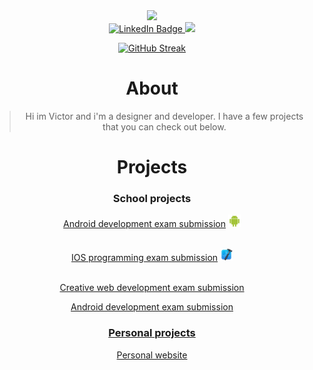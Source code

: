 <div align="center">
<div id="header" align="center">
  <img src="https://media4.giphy.com/media/v1.Y2lkPTc5MGI3NjExMWR4NWk2b3NydWJqaThpYXEyenJjcXNvZ2FlN2FiNTUzbHJta2R1dSZlcD12MV9pbnRlcm5hbF9naWZfYnlfaWQmY3Q9Zw/jAe22Ec5iICCk/giphy.gif" width="500"/>
</div>

<div id="badges">
  
  <a href="https://www.linkedin.com/in/victorfn/">
    <img src="https://img.shields.io/badge/LinkedIn-blue?style=for-the-badge&logo=linkedin&logoColor=white" alt="LinkedIn Badge"/>
  </a>

  <a href="https://victorfn.com/">
    <img src="https://img.shields.io/badge/Website-purple"/>
  </a>
  
</div>

[![GitHub Streak](https://streak-stats.demolab.com?user=swarmino&theme=dark&hide_border=true&date_format=j%20M%5B%20Y%5D&background=45%2CEB545400%2CEB545400)](https://git.io/streak-stats)

# About
> Hi im Victor and i'm a designer and developer. I have a few projects that you can check out below.


# Projects
### School projects

<a href="https://github.com/Swarmino/PGR208_androidutvikling">Android development exam submission</a> 
<img width=20 src="https://raw.githubusercontent.com/devicons/devicon/6910f0503efdd315c8f9b858234310c06e04d9c0/icons/android/android-original.svg"/>  
<br> 

<a href="https://github.com/Swarmino/PG5602-iOS-programming-exam-2023">IOS programming exam submission</a> 
<img width=20 src="https://raw.githubusercontent.com/devicons/devicon/6910f0503efdd315c8f9b858234310c06e04d9c0/icons/xcode/xcode-original.svg"/>  
<br>

<a href="https://github.com/Swarmino/LegoWebsite_Gruppe84">Creative web development exam submission</a> <br>

<a href="https://github.com/Swarmino/PGR208_androidutvikling">Android development exam submission</a> <br>

### <a href="victorfn.com">Personal projects</a>
<a href="https://github.com/Swarmino/swarmino.github.io">Personal website</a>


</div>
